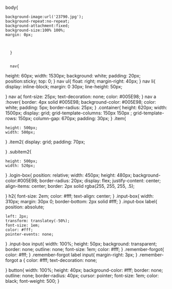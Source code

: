 body{
           
    background-image:url('23790.jpg');
    background-repeat:no-repeat;
    background-attachment:fixed;
    background-size:100% 100%;
    margin: 0px;
    
    

      }

    
      nav{
  height: 60px;
  width: 1530px;
  background: white;
  padding: 20px;
  position:sticky;
  top: 0;
}
nav ul{
  float: right;
  margin-right: 40px;
}
nav li{
  display: inline-block;
  margin: 0 30px;
  line-height: 50px;

}
nav a{
  font-size: 25px;
  text-decoration: none;
  color: #005E98;
}
nav a :hover{
  border: 4px solid #005E98;
  background-color: #005E98;
  color: white;
  padding: 5px;
  border-radius: 25px;
}
.container{
    height: 620px;
    width: 1500px;
    display: grid;
    grid-template-columns: 150px 150px ;
    grid-template-rows: 150px;
    column-gap: 670px;
    padding: 30px;
}
.item{
    
    height: 500px;
    width: 500px;
}
.item2{
    display: grid;
    padding: 70px;

}
.subitem2{
    
    height: 500px;
    width: 520px;
}
.login-box{
    position: relative;
    width: 450px;
    height: 480px;
    background-color:#005E98;
    border-radius: 20px;
    display: flex;
    justify-content: center;
    align-items: center;
    border: 2px solid rgba(255, 255, 255, .5);

}
h2{
    font-size: 2em;
    color: #fff;
    text-align: center;
}
.input-box{
    width: 310px;
    margin: 30px 0;
    border-bottom: 2px solid #fff;
}
.input-box label{
    position: absolute;
    
    left: 2px;
    transform: translatey(-50%);
    font-size: 1em;
    color: #fff;
    pointer-events: none;
    
}
.input-box input{
    width: 100%;
    height: 50px;
    background: transparent;
    border: none;
    outline: none;
    font-size: 1em;
    color: #fff;
}
.remember-forgot{
    color: #fff;
}
.remember-forgot label input{
    margin-right: 3px;
}
.remember-forgot a {
    color: #fff;
    text-decoration: none;

}
button{
    width: 100%;
    height: 40px;
    background-color: #fff;
    border: none;
    outline: none;
    border-radius: 40px;
    cursor: pointer;
    font-size: 1em;
    color: black;
    font-weight: 500;
}
